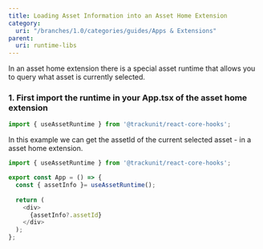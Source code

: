```yaml
---
title: Loading Asset Information into an Asset Home Extension
category:
  uri: "/branches/1.0/categories/guides/Apps & Extensions"
parent:
  uri: runtime-libs
---
```


In an asset home extension there is a special asset runtime that allows you to query what asset is currently selected.

### 1. First import the runtime in your App.tsx of the asset home extension
```typescript
import { useAssetRuntime } from '@trackunit/react-core-hooks';
```

In this example we can get the assetId of the current selected asset - in a asset home extension.

```typescript
import { useAssetRuntime } from '@trackunit/react-core-hooks';

export const App = () => {
  const { assetInfo }= useAssetRuntime(); 
  
  return (
    <div>
      {assetInfo?.assetId}
    </div>
  );
};
```
